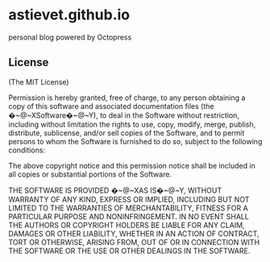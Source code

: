 astievet.github.io
==================

personal blog powered by Octopress

## License
(The MIT License)


Permission is hereby granted, free of charge, to any person obtaining a copy of this software and associated documentation files (the �~@~XSoftware�~@~Y), to deal in the Software without restriction, including without limitation the rights to use, copy, modify, merge, publish, distribute, sublicense, and/or sell copies of the Software, and to permit persons to whom the Software is furnished to do so, subject to the following conditions:

The above copyright notice and this permission notice shall be included in all copies or substantial portions of the Software.

THE SOFTWARE IS PROVIDED �~@~XAS IS�~@~Y, WITHOUT WARRANTY OF ANY KIND, EXPRESS OR IMPLIED, INCLUDING BUT NOT LIMITED TO THE WARRANTIES OF MERCHANTABILITY, FITNESS FOR A PARTICULAR PURPOSE AND NONINFRINGEMENT. IN NO EVENT SHALL THE AUTHORS OR COPYRIGHT HOLDERS BE LIABLE FOR ANY CLAIM, DAMAGES OR OTHER LIABILITY, WHETHER IN AN ACTION OF CONTRACT, TORT OR OTHERWISE, ARISING FROM, OUT OF OR IN CONNECTION WITH THE SOFTWARE OR THE USE OR OTHER DEALINGS IN THE SOFTWARE.
